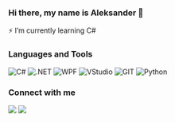 ### Hi there, my name is Aleksander 👋
⚡ I’m currently learning C#


### Languages and Tools
![C#](https://img.shields.io/badge/csharp-purple?logo=csharp&logoColor=white&style=for-the-badge)
![.NET](https://img.shields.io/badge/.net-blue?logo=.net&logoColor=white&style=for-the-badge)
![WPF](https://img.shields.io/badge/wpf-lightblue?logo=wpf&logoColor=lightblue&style=for-the-badge)
![VStudio](https://img.shields.io/badge/visualstudio-purple?logo=visualstudio&style=for-the-badge)
![GIT](https://img.shields.io/badge/git-orange?logo=git&style=for-the-badge)
![Python](https://img.shields.io/badge/python-dark?logo=python&style=for-the-badge)

### Connect with me

[<img width="auto" src="https://img.shields.io/badge/gmail-black?logo=gmail&logoColor=white&style=for-the-badge" />][mail]
[<img  width="auto" src="https://img.shields.io/badge/telegram-black?logo=telegram&logoColor=white&style=for-the-badge" />][telegram]

[mail]: mailto:a.sadilov.official@gmail.com
[telegram]: https://t.me/bisnachauszuvorbei
